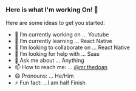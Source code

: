 ### Here is what I'm working On! 👋

Here are some ideas to get you started:

- 🔭 I’m currently working on ... Youtube
- 🌱 I’m currently learning ... React Native
- 👯 I’m looking to collaborate on ... React Native
- 🤔 I’m looking for help with ... Saas
- 💬 Ask me about ... Anything
- 📫 How to reach me: ... [@mr.thedoan](https://twitter.com/MrTheDoan)
- 😄 Pronouns: ... He/Him
- ⚡ Fun fact: ...I am half Finish

